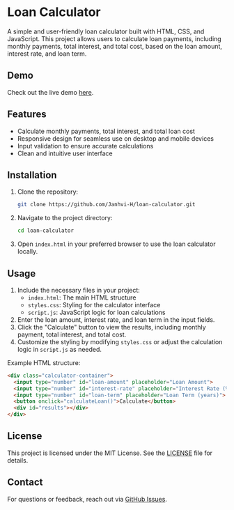 # Loan Calculator

A simple and user-friendly loan calculator built with HTML, CSS, and JavaScript. This project allows users to calculate loan payments, including monthly payments, total interest, and total cost, based on the loan amount, interest rate, and loan term.

## Demo

Check out the live demo [here](https://janhvi-h.github.io/loan-calculator/).

## Features

- Calculate monthly payments, total interest, and total loan cost
- Responsive design for seamless use on desktop and mobile devices
- Input validation to ensure accurate calculations
- Clean and intuitive user interface

## Installation

1. Clone the repository:
   ```bash
   git clone https://github.com/Janhvi-H/loan-calculator.git
   ```
2. Navigate to the project directory:
   ```bash
   cd loan-calculator
   ```
3. Open `index.html` in your preferred browser to use the loan calculator locally.

## Usage

1. Include the necessary files in your project:
   - `index.html`: The main HTML structure
   - `styles.css`: Styling for the calculator interface
   - `script.js`: JavaScript logic for loan calculations
2. Enter the loan amount, interest rate, and loan term in the input fields.
3. Click the "Calculate" button to view the results, including monthly payment, total interest, and total cost.
4. Customize the styling by modifying `styles.css` or adjust the calculation logic in `script.js` as needed.

Example HTML structure:
```html
<div class="calculator-container">
  <input type="number" id="loan-amount" placeholder="Loan Amount">
  <input type="number" id="interest-rate" placeholder="Interest Rate (%)">
  <input type="number" id="loan-term" placeholder="Loan Term (years)">
  <button onclick="calculateLoan()">Calculate</button>
  <div id="results"></div>
</div>
```

## License

This project is licensed under the MIT License. See the [LICENSE](LICENSE) file for details.

## Contact

For questions or feedback, reach out via [GitHub Issues](https://github.com/Janhvi-H/loan-calculator/issues).
